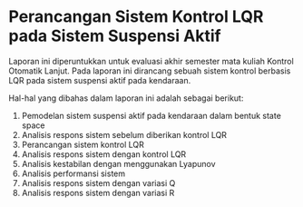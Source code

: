 # Perancangan Sistem Kontrol LQR pada Sistem Suspensi Aktif

Laporan ini diperuntukkan untuk evaluasi akhir semester mata kuliah Kontrol Otomatik Lanjut. 
Pada laporan ini dirancang sebuah sistem kontrol berbasis LQR pada sistem suspensi aktif pada kendaraan. 

Hal-hal yang dibahas dalam laporan ini adalah sebagai berikut:
1. Pemodelan sistem suspensi aktif pada kendaraan dalam bentuk state space
2. Analisis respons sistem sebelum diberikan kontrol LQR
3. Perancangan sistem kontrol LQR
4. Analisis respons sistem dengan kontrol LQR
5. Analisis kestabilan dengan menggunakan Lyapunov
6. Analisis performansi sistem
7. Analisis respons sistem dengan variasi Q
8. Analisis respons sistem dengan variasi R
